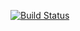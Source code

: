 [![Build Status](https://travis-ci.org/yekongxiaogang/QPanda-SDK.svg?branch=master)](https://travis-ci.org/yekongxiaogang/QPanda-SDK)
